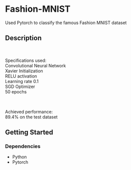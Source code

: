 # Fashion-MNIST

Used Pytorch to classify the famous Fashion MNIST dataset

## Description


<br><br>Specifications used:
<br>Convolutional Neural Network
<br>Xavier Initialization
<br>RELU activation
<br>Learning rate 0.1
<br>SGD Optimizer
<br>50 epochs

<br><br>Achieved performance:
<br>89.4% on the test dataset

## Getting Started

### Dependencies

* Python
* Pytorch
